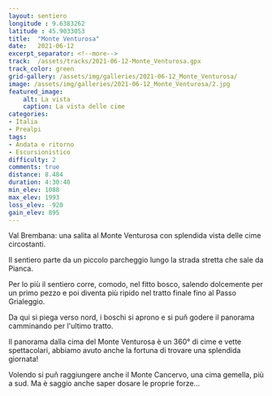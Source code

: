 ```yaml
---
layout: sentiero
longitude : 9.6383262
latitude : 45.9033053
title:  "Monte Venturosa"
date:   2021-06-12
excerpt_separator: <!--more-->
track:  /assets/tracks/2021-06-12-Monte_Venturosa.gpx
track_color: green
grid-gallery: /assets/img/galleries/2021-06-12_Monte_Venturosa/
image: /assets/img/galleries/2021-06-12_Monte_Venturosa/2.jpg
featured_image:
    alt: La vista
    caption: La vista delle cime
categories:
- Italia
- Prealpi
tags:
- Andata e ritorno
- Escursionistico
difficulty: 2
comments: true
distance: 8.484 
duration: 4:30:40
min_elev: 1088
max_elev: 1993
loss_elev: -920
gain_elev: 895
---
```


Val Brembana: una salita al Monte Venturosa con splendida vista delle cime circostanti.
<!--more-->

Il sentiero parte da un piccolo parcheggio lungo la strada stretta che sale da Pianca. 

Per lo più il sentiero corre, comodo, nel fitto bosco, salendo dolcemente per un primo pezzo e poi diventa più ripido nel tratto finale fino al Passo Grialeggio. 

Da qui si piega verso nord, i boschi si aprono e si puň godere il panorama camminando per l'ultimo tratto. 

Il panorama dalla cima del Monte Venturosa è un 360° di cime e vette spettacolari, abbiamo avuto anche la fortuna di trovare una splendida giornata!

Volendo si puň raggiungere anche il Monte Cancervo, una cima gemella, più a sud. Ma è saggio anche saper dosare le proprie forze...
